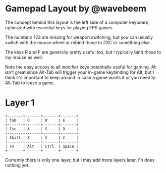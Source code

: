 # Gamepad Layout by @wavebeem

The concept behind this layout is the left side of a computer keyboard,
optimized with essential keys for playing FPS games

The numbers 123 are missing for weapon switching, but you can usually switch
with the mouse wheel or rebind those to ZXC or something else.

The keys R and F are generally pretty useful too, but I typically bind those to
my mouse as well.

Note the easy access to all modifier keys potentially useful for gaming. Alt
isn't great since Alt-Tab will trigger your in-game keybinding for Alt, but I
think it's important to keep around in case a game wants it or you need to
Alt-Tab to leave a game.

# Layer 1

```
+-------+-------+-------+-------+
| Tab   | Q     | W     | E     |
+-------+-------+-------+-------+
| Esc   | A     | S     | D     |
+-------+-------+-------+-------+
| Shift | Z     | X     | C     |
+-------+-------+-------+-------+
| Fn    | Alt   | Ctrl  | Space |
+-------+-------+-------+-------+
```

Currently there is only one layer, but I may add more layers later. Fn does
nothing yet.

